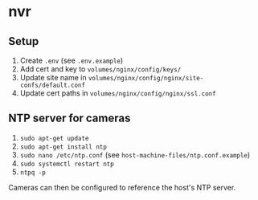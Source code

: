 # nvr

## Setup

1. Create `.env` (see `.env.example`)
1. Add cert and key to `volumes/nginx/config/keys/`
1. Update site name in `volumes/nginx/config/nginx/site-confs/default.conf`
1. Update cert paths in `volumes/nginx/config/nginx/ssl.conf`

## NTP server for cameras

1. `sudo apt-get update`
1. `sudo apt-get install ntp`
1. `sudo nano /etc/ntp.conf` (see `host-machine-files/ntp.conf.example`)
1. `sudo systemctl restart ntp`
1. `ntpq -p`

Cameras can then be configured to reference the host's NTP server.
